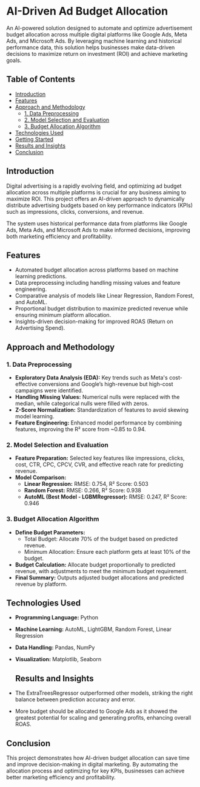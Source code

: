 # AI-Driven Ad Budget Allocation

An AI-powered solution designed to automate and optimize advertisement budget allocation across multiple digital platforms like Google Ads, Meta Ads, and Microsoft Ads. By leveraging machine learning and historical performance data, this solution helps businesses make data-driven decisions to maximize return on investment (ROI) and achieve marketing goals.

## Table of Contents
- [Introduction](#introduction)
- [Features](#features)
- [Approach and Methodology](#approach-and-methodology)
  - [1. Data Preprocessing](#1-data-preprocessing)
  - [2. Model Selection and Evaluation](#2-model-selection-and-evaluation)
  - [3. Budget Allocation Algorithm](#3-budget-allocation-algorithm)
- [Technologies Used](#technologies-used)
- [Getting Started](#getting-started)
- [Results and Insights](#results-and-insights)
- [Conclusion](#conclusion)


## Introduction

Digital advertising is a rapidly evolving field, and optimizing ad budget allocation across multiple platforms is crucial for any business aiming to maximize ROI. This project offers an AI-driven approach to dynamically distribute advertising budgets based on key performance indicators (KPIs) such as impressions, clicks, conversions, and revenue.

The system uses historical performance data from platforms like Google Ads, Meta Ads, and Microsoft Ads to make informed decisions, improving both marketing efficiency and profitability.

## Features
- Automated budget allocation across platforms based on machine learning predictions.
- Data preprocessing including handling missing values and feature engineering.
- Comparative analysis of models like Linear Regression, Random Forest, and AutoML.
- Proportional budget distribution to maximize predicted revenue while ensuring minimum platform allocation.
- Insights-driven decision-making for improved ROAS (Return on Advertising Spend).

## Approach and Methodology

### 1. Data Preprocessing
- **Exploratory Data Analysis (EDA):** Key trends such as Meta's cost-effective conversions and Google’s high-revenue but high-cost campaigns were identified.
- **Handling Missing Values:** Numerical nulls were replaced with the median, while categorical nulls were filled with zeros.
- **Z-Score Normalization:** Standardization of features to avoid skewing model learning.
- **Feature Engineering:** Enhanced model performance by combining features, improving the R² score from ~0.85 to 0.94.

### 2. Model Selection and Evaluation
- **Feature Preparation:** Selected key features like impressions, clicks, cost, CTR, CPC, CPCV, CVR, and effective reach rate for predicting revenue.
- **Model Comparison:**
  - **Linear Regression:** RMSE: 0.754, R² Score: 0.503
  - **Random Forest:** RMSE: 0.266, R² Score: 0.938
  - **AutoML (Best Model - LGBMRegressor):** RMSE: 0.247, R² Score: 0.946

### 3. Budget Allocation Algorithm
- **Define Budget Parameters:**
  - Total Budget: Allocate 70% of the budget based on predicted revenue.
  - Minimum Allocation: Ensure each platform gets at least 10% of the budget.
- **Budget Calculation:** Allocate budget proportionally to predicted revenue, with adjustments to meet the minimum budget requirement.
- **Final Summary:** Outputs adjusted budget allocations and predicted revenue by platform.

## Technologies Used
- **Programming Language:** Python
- **Machine Learning:** AutoML, LightGBM, Random Forest, Linear Regression
- **Data Handling:** Pandas, NumPy
- **Visualization:** Matplotlib, Seaborn

  ## Results and Insights
- The  ExtraTreesRegressor outperformed other models, striking the right balance between prediction accuracy and error.
- More budget should be allocated to Google Ads as it showed the greatest potential for scaling and generating profits, enhancing overall ROAS.

## Conclusion
This project demonstrates how AI-driven budget allocation can save time and improve decision-making in digital marketing. By automating the allocation process and optimizing for key KPIs, businesses can achieve better marketing efficiency and profitability.

